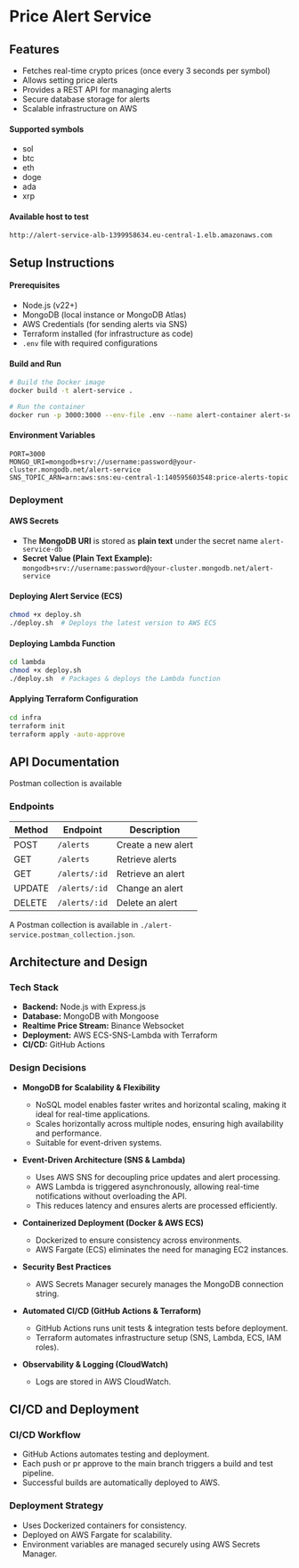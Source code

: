 # Price Alert Service

## Features

- Fetches real-time crypto prices (once every 3 seconds per symbol)
- Allows setting price alerts
- Provides a REST API for managing alerts
- Secure database storage for alerts
- Scalable infrastructure on AWS

#### Supported symbols

- sol
- btc
- eth
- doge
- ada
- xrp

#### Available host to test

`http://alert-service-alb-1399958634.eu-central-1.elb.amazonaws.com`

## Setup Instructions

#### Prerequisites

- Node.js (v22+)
- MongoDB (local instance or MongoDB Atlas)
- AWS Credentials (for sending alerts via SNS)
- Terraform installed (for infrastructure as code)
- `.env` file with required configurations

#### Build and Run

```sh
# Build the Docker image
docker build -t alert-service .

# Run the container
docker run -p 3000:3000 --env-file .env --name alert-container alert-service
```

#### Environment Variables

```env
PORT=3000
MONGO_URI=mongodb+srv://username:password@your-cluster.mongodb.net/alert-service
SNS_TOPIC_ARN=arn:aws:sns:eu-central-1:140595603548:price-alerts-topic
```

### Deployment

#### AWS Secrets

- The **MongoDB URI** is stored as **plain text** under the secret name `alert-service-db`
- **Secret Value (Plain Text Example):** `mongodb+srv://username:password@your-cluster.mongodb.net/alert-service`

#### Deploying Alert Service (ECS)

```sh
chmod +x deploy.sh
./deploy.sh  # Deploys the latest version to AWS ECS
```

#### Deploying Lambda Function

```sh
cd lambda
chmod +x deploy.sh
./deploy.sh  # Packages & deploys the Lambda function
```

#### Applying Terraform Configuration

```sh
cd infra
terraform init
terraform apply -auto-approve
```

## API Documentation

Postman collection is available

### Endpoints

| Method | Endpoint      | Description        |
| ------ | ------------- | ------------------ |
| POST   | `/alerts`     | Create a new alert |
| GET    | `/alerts`     | Retrieve alerts    |
| GET    | `/alerts/:id` | Retrieve an alert  |
| UPDATE | `/alerts/:id` | Change an alert    |
| DELETE | `/alerts/:id` | Delete an alert    |

A Postman collection is available in `./alert-service.postman_collection.json`.

## Architecture and Design

### Tech Stack

- **Backend:** Node.js with Express.js
- **Database:** MongoDB with Mongoose
- **Realtime Price Stream:** Binance Websocket
- **Deployment:** AWS ECS-SNS-Lambda with Terraform
- **CI/CD:** GitHub Actions

### Design Decisions

- **MongoDB for Scalability & Flexibility**

  - NoSQL model enables faster writes and horizontal scaling, making it ideal for real-time applications.
  - Scales horizontally across multiple nodes, ensuring high availability and performance.
  - Suitable for event-driven systems.

- **Event-Driven Architecture (SNS & Lambda)**

  - Uses AWS SNS for decoupling price updates and alert processing.
  - AWS Lambda is triggered asynchronously, allowing real-time notifications without overloading the API.
  - This reduces latency and ensures alerts are processed efficiently.

- **Containerized Deployment (Docker & AWS ECS)**

  - Dockerized to ensure consistency across environments.
  - AWS Fargate (ECS) eliminates the need for managing EC2 instances.

- **Security Best Practices**

  - AWS Secrets Manager securely manages the MongoDB connection string.

- **Automated CI/CD (GitHub Actions & Terraform)**

  - GitHub Actions runs unit tests & integration tests before deployment.
  - Terraform automates infrastructure setup (SNS, Lambda, ECS, IAM roles).

- **Observability & Logging (CloudWatch)**
  - Logs are stored in AWS CloudWatch.

## CI/CD and Deployment

### CI/CD Workflow

- GitHub Actions automates testing and deployment.
- Each push or pr approve to the main branch triggers a build and test pipeline.
- Successful builds are automatically deployed to AWS.

### Deployment Strategy

- Uses Dockerized containers for consistency.
- Deployed on AWS Fargate for scalability.
- Environment variables are managed securely using AWS Secrets Manager.
